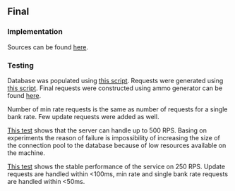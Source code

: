 ## Final

### Implementation

Sources can be found [here](erws/erws.cr).

### Testing

Database was populated using [this script](load-testing/populate.py).
Requests were generated using [this script](load-testing/generate_requests.py).
Final requests were constructed using ammo generator can be found [here](load-testing/ammo.txt).

Number of min rate requests is the same as number of requests for a single bank rate. Few update requests were added as well.

[This test](https://overload.yandex.net/240808) shows that the server can handle up to 500 RPS.
Basing on experiments the reason of failure is impossibility of increasing the size of the connection pool to the database because of low resources available on the machine.

[This test](https://overload.yandex.net/240818) shows the stable performance of the service on 250 RPS. Update requests are handled within <100ms, min rate and single bank rate  requests are handled within <50ms.

